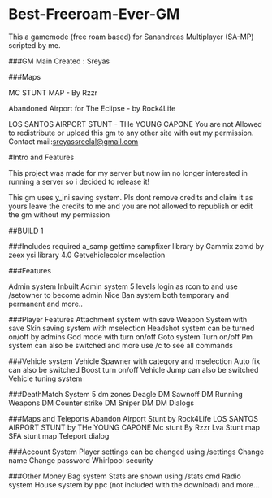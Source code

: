 # Best-Freeroam-Ever-GM
This a gamemode (free roam based) for Sanandreas Multiplayer (SA-MP) scripted by me.

###GM Main Created : Sreyas
  
###Maps

MC STUNT MAP - By Rzzr

Abandoned Airport  for The Eclipse - by Rock4Life

LOS SANTOS AIRPORT STUNT - THe YOUNG CAPONE
You are not Allowed to redistribute or upload this gm to any other site with out my permission.
Contact mail:sreyassreelal@gmail.com

#Intro and Features

This project was made for my server but now im no longer interested in running a server so i decided to release it!

This gm uses y_ini saving system. Pls dont remove credits and claim it as yours leave the credits to me and you are not allowed to republish or edit the gm without my permission

##BUILD 1

###Includes required
a_samp
gettime
sampfixer library by Gammix
zcmd by zeex
ysi library 4.0
Getvehiclecolor
mselection

###Features

Admin system
Inbuilt Admin system
5 levels
login as rcon to and use /setowner to become admin
Nice Ban system both temporary and permanent
and more..

###Player Features
Attachment system with save
Weapon System with save
Skin saving system with mselection
Headshot system can be turned on/off by admins
God mode with turn on/off
Goto system Turn on/off
Pm system can also be switched
and more use /c to see all commands

###Vehicle system
Vehicle Spawner with category and mselection
Auto fix can also be switched
Boost turn on/off
Vehicle Jump can also be switched
Vehicle tuning system

###DeathMatch System
5 dm zones
Deagle DM
Sawnoff DM
Running Weapons DM
Counter strike DM
Sniper DM
DM Dialogs

###Maps and Teleports
Abandon Airport Stunt by Rock4Life
LOS SANTOS AIRPORT STUNT by THe YOUNG CAPONE
Mc stunt By Rzzr
Lva Stunt map
SFA stunt map
Teleport dialog

###Account System
Player settings can be changed using /settings
Change name
Change password
Whirlpool security

###Other
Money Bag system
Stats are shown using /stats cmd
Radio system
House system by ppc (not included with the download)
and more...
